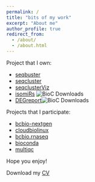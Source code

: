 ```yaml
---
permalink: /
title: "bits of my work"
excerpt: "About me"
author_profile: true
redirect_from: 
  - /about/
  - /about.html
---
```


Project that I own:

* [seqbuster](https://github.com/lpantano/seqbuster)
* [seqcluster](https://github.com/lpantano/seqcluster)
* [seqclusterViz](https://github.com/lpantano/seqclusterViz)
* [isomiRs](http://bioconductor.org/packages/3.6/bioc/html/isomiRs.html) ![BioC Downloads](http://bioconductor.org//shields/downloads/isomiRs.svg)
* [DEGreport](http://bioconductor.org/packages/3.6/bioc/html/DEGreport.html)![BioC Downloads](http://bioconductor.org//shields/downloads/DEGreport.svg)


Projects that I participate:

* [bcbio-nextgen](http://github.com/chapmanb/bcbio-nextgen)
* [cloudbiolinux](http://github.com/chapmanb/cloudbiolinux)
* [bcbio.rnaseq](https://github.com/roryk/bcbio.rnaseq)
* [bioconda](https://github.com/bioconda/bioconda-recipes)
* [multiqc](https://github.com/ewels/MultiQC)


Hope you enjoy!

Download my [CV](../files/cv.pdf)
